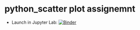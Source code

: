 # python_scatter plot assignemnt 
- Launch in Jupyter Lab: [![Binder](http://mybinder.org/badge.svg)](https://hub.gke2.mybinder.org/user/camchambers2-r_with_python-kxqc5tez/lab/tree/python_linearregrex.ipynb)


